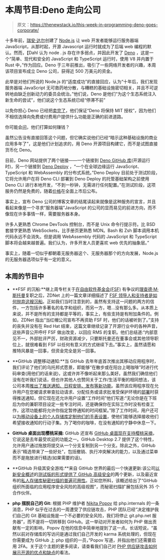 # 本周节目:Deno 走向公司

> 原文：<https://thenewstack.io/this-week-in-programming-deno-goes-corporate/>

十多年前，[瑞安·达尔](https://tinyclouds.org/)创建了 [Node.js](https://nodejs.org/) 让 web 开发者能够运行服务器端 JavaScript，从那时起，开源 Javascript 运行时就成为了后端 web 编程的默认。然而，【Dahl 认为 node . js 存在许多弱点，并因此开发了 [Deno](https://deno.land/) ，这是一个“简单、现代和安全的 JavaScript 和 TypeScript 运行时，使用 V8 并内置于 Rust 中，”作为回应。Deno 于三年前推出，吸引了一些网络开发者的兴趣，本周该项目宣布成立 Deno 公司，获得近 500 万美元的资金。

此举是对他们所说的 Node.js 的“适度成功”的直接回应，认为“十年后，我们发现服务器端 JavaScript 无可救药地分散，与糟糕的基础设施密切相关，并且不可逆转地由缺乏创新动力的委员会统治。”他们说，Deno 是他们“为这个生态系统注入新生命的尝试”，他们说这个生态系统已经“停滞不前”

以免你担心 Deno 已经把[卖完了](https://www.youtube.com/watch?v=K_AWQW41Vu8)，他们保证“Deno 将保持 MIT 授权”，因为他们不相信选择向免费或付费用户提供什么功能是正确的前进道路。

你可能会[问](https://news.ycombinator.com/item?id=26620778)，他们打算如何赚钱？

虽然公告没有直接回答这个问题，但它确实说他们已经“暗示这种基础设施的商业应用多年了”，这是他们计划追求的，用 Deno 开源项目构建它，而不是试图直接货币化 Deno。

目前，Deno 网站提供了两个链接——一个链接到 [Deno GitHub 库](https://github.com/denoland/deno)(开源运行时)，另一个链接到 [Deno Deploy](https://deno.com/deploy) ，“一个在全球边缘运行 JavaScript、TypeScript 和 WebAssembly 的分布式系统。”Deno Deploy 目前处于测试阶段，它将允许用户在将 Deno CLI 部署到 Deno Deploy 的托管基础架构之前使用 Deno CLI 进行本地开发，“不到一秒钟，无需进行任何配置。”在测试阶段，这项服务仍然是免费的，随着[价格](https://deno.com/deploy/docs/pricing-and-limits)在全面上市后公布。

事实上，宣布 Deno 公司的博客文章的结尾读起来就像是这种服务的宣言，并且看起来像是一个寻求“服务器端”JavaScript 的公司的显而易见的前进方向，而不像现在许多事情一样，需要服务器本身。

许多人更熟悉 Chrome DevTools 控制台，而不是 Unix 命令行提示符。比 BSD 套接字更熟悉 WebSockets，比手册页更熟悉 MDN。Bash 和 Zsh 脚本调用本机代码永远不会消失。但是调用 WebAssembly 代码的 JavaScript 和 TypeScript 脚本将会越来越普遍。我们认为，许多开发人员更喜欢 web 优先的抽象层。”

事实上，随着一切似乎都朝着无服务器这个、无服务器那个的方向发展，Node.js 的无服务器选项似乎有一定的意义。

## 本周的节目中

*   **FSF 的沉船:**继上周专栏关于[在](https://thenewstack.io/this-week-in-programming-free-software-cant-exist-without-richard-stallman/)[自由软件基金会(FSF)](https://www.fsf.org/) 有争议的[理查德·M·斯托曼](https://en.wikipedia.org/wiki/Richard_Stallman)复职之后，ZDNet 上的一篇文章详细描述了 [FSF 领导人和支持者是如何抛弃这艘沉船](https://www.zdnet.com/article/free-software-foundation-leaders-and-supporters-desert-sinking-ship/)。正如我们当时注意到的，虽然有支持这一问题的两方的信件，一方包括许多著名的名字和组织，而另一方，嗯…没有那么多。从本质上来说，并不是所有的支持都是平等的，事实上，有些支持是有附加条件的。例如，ZDNet 指出“当红帽公司宣布不再资助 FSF 时，他们的话被听到了。”支持的丧失并没有在 Red Hat 结束，这篇文章继续记录了开源行业中的各种声音，这些声音公开呼吁 FSF 做出改变，以回应 RMS 的复职。他们总结道:“内部意见不一，外部批评严厉，财政资源减少，只要斯托曼还在董事会或其他领导职位上，就很难看到 FSF 以任何有意义的方式继续下去。”事实上，虽然请愿和推特风暴是一回事，但资金完全是另一回事。

*   **GitHub 调整移动通知:**当 GitHub 去年年底首次推出其移动应用程序时，我们评论了他们的乌托邦式愿景，即能够“在散步或在阳台上喝咖啡”时进行代码审查(用他们的话来说)，这或许并不像听起来那么美好。虽然我们确信他们没有在听我们说话，但也许其他人也赞同关于工作/生活平衡的相同想法，该公司本周[推出了推送通知、日程安排、发布等新功能](https://github.blog/2021-03-30-new-push-notifications-scheduling-releases-github-mobile/)。虽然该应用程序现在允许用户在您被请求审查拉动请求、分配任务或请求批准受保护环境的[部署](https://docs.github.com/en/actions/managing-workflow-runs/reviewing-deployments)时获得推送通知，但它现在还允许用户设置“工作时间”他们写道:“无论你是在下班后为你的兼职项目设定一些专注时间，还是确保你在实际工作时没有检查工作，这项功能都将允许你指定暂停通知的时间框架。”除了工作时间，用户还可以[为移动设备上的个人存储库定制他们的手表设置](https://docs.github.com/en/github/managing-subscriptions-and-notifications-on-github/viewing-your-subscriptions#configuring-your-watch-settings-for-an-individual-repository)，使他们能够选择接收他们希望接收通知的行动子集。为了喝你的咖啡，在没有通知的宁静中休息一下。
*   **GitHub 桌面出现樱桃采摘:** GitHub 还宣布 [GitHub 桌面现在支持樱桃采摘](https://github.blog/2021-03-30-github-desktop-now-supports-cherry-picking/)，它说这是去年最受欢迎的功能之一。GitHub Desktop 2.7 提供了这个特性，允许用户通过拖放将提交从一个分支复制到另一个分支。除此之外，GitHub 表示“精选带来了一些好处”，包括撤销、执行冲突解决的能力，以及通过菜单而不是拖放进行精选(如果需要的话)。

*   **GitHub 升级其安全游戏:**来自 GitHub 世界的最后一个快速更新:该公司[以新安全概述](https://github.blog/2021-03-30-github-advanced-security-security-overview-beta-secret-scanning-private-repos/)的[测试版的形式提供了 GitHub 高级安全](https://github.blog/2021-03-30-github-advanced-security-security-overview-beta-secret-scanning-private-repos/#security-overview)的两个更新，以及最近宣布的[私人存储库秘密扫描的普遍可用性](https://github.blog/2021-03-30-github-advanced-security-security-overview-beta-secret-scanning-private-repos/#ga-secret-scanning)。正如您所料，该概述给出了“GitHub 组织所面临的应用程序安全风险的高级视图”，而秘密扫描扩展包括另外 35 个合作伙伴。
*   **php 摆脱自己的 Git:** 根据 PHP 维护者 [Nikita Popov](https://twitter.com/nikita_ppv) 给 php.internals 的一条消息，PHP 似乎在过去的一周遭受了供应链攻击，PHP 团队已经“决定维护我们自己的 Git 基础设施是一个不必要的安全风险，我们将停止 git.php.net 服务器”，而不是将一切转移到 GitHub。这一举动对开发者如何为 PHP 做出贡献有一定的影响，Popov 在他的信息中简单地提到了这一点。长话短说，“虽然以前对存储库的写访问是通过我们自己开发的 karma 系统处理的，但现在你需要成为 GitHub 上 php 组织的一员，”Popov 写道，并指出他们还需要启用 2FA。关于这个主题的更多阅读，请查看我们自己对 [PHP 供应链攻击如何展示开源的优点和缺点](https://thenewstack.io/php-supply-chain-attack-shows-open-sources-virtues-and-vices/)的看法。

<svg xmlns:xlink="http://www.w3.org/1999/xlink" viewBox="0 0 68 31" version="1.1"><title>Group</title> <desc>Created with Sketch.</desc></svg>